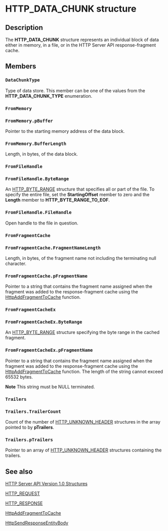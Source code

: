 # HTTP_DATA_CHUNK structure

## Description

The **HTTP_DATA_CHUNK** structure represents an individual block of data either in memory, in a file, or in the HTTP Server API response-fragment cache.

## Members

### `DataChunkType`

Type of data store. This member can be one of the values from the **HTTP_DATA_CHUNK_TYPE** enumeration.

### `FromMemory`

### `FromMemory.pBuffer`

Pointer to the starting memory address of the data block.

### `FromMemory.BufferLength`

Length, in bytes, of the data block.

### `FromFileHandle`

### `FromFileHandle.ByteRange`

An
[HTTP_BYTE_RANGE](https://learn.microsoft.com/windows/desktop/api/http/ns-http-http_byte_range) structure that specifies all or part of the file. To specify the entire file, set the **StartingOffset** member to zero and the **Length** member to **HTTP_BYTE_RANGE_TO_EOF**.

### `FromFileHandle.FileHandle`

Open handle to the file in question.

### `FromFragmentCache`

### `FromFragmentCache.FragmentNameLength`

Length, in bytes, of the fragment name not including the terminating null character.

### `FromFragmentCache.pFragmentName`

Pointer to a string that contains the fragment name assigned when the fragment was added to the response-fragment cache using
the [HttpAddFragmentToCache](https://learn.microsoft.com/windows/desktop/api/http/nf-http-httpaddfragmenttocache) function.

### `FromFragmentCacheEx`

### `FromFragmentCacheEx.ByteRange`

An [HTTP_BYTE_RANGE](https://learn.microsoft.com/windows/desktop/api/http/ns-http-http_byte_range) structure specifying the byte range in the cached fragment.

### `FromFragmentCacheEx.pFragmentName`

Pointer to a string that contains the fragment name assigned when the fragment was added to the response-fragment cache using
the [HttpAddFragmentToCache](https://learn.microsoft.com/windows/desktop/api/http/nf-http-httpaddfragmenttocache) function. The length of the string cannot exceed 65532 bytes.

**Note** This string must be NULL terminated.

### `Trailers`

### `Trailers.TrailerCount`

Count of the number of [HTTP_UNKNOWN_HEADER](https://learn.microsoft.com/windows/desktop/api/http/ns-http-http_unknown_header) structures in the array pointed to by **pTrailers**.

### `Trailers.pTrailers`

Pointer to an array of [HTTP_UNKNOWN_HEADER](https://learn.microsoft.com/windows/desktop/api/http/ns-http-http_unknown_header) structures containing the trailers.

## See also

[HTTP Server API Version 1.0 Structures](https://learn.microsoft.com/windows/desktop/Http/http-server-api-version-1-0-structures)

[HTTP_REQUEST](https://learn.microsoft.com/previous-versions/windows/desktop/legacy/aa364545(v=vs.85))

[HTTP_RESPONSE](https://learn.microsoft.com/windows/desktop/Http/http-response)

[HttpAddFragmentToCache](https://learn.microsoft.com/windows/desktop/api/http/nf-http-httpaddfragmenttocache)

[HttpSendResponseEntityBody](https://learn.microsoft.com/windows/desktop/api/http/nf-http-httpsendresponseentitybody)